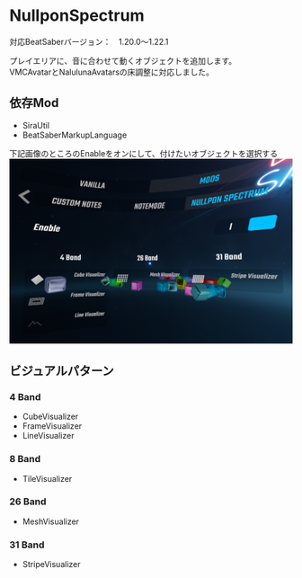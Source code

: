 # NullponSpectrum

対応BeatSaberバージョン：　1.20.0～1.22.1

プレイエリアに、音に合わせて動くオブジェクトを追加します。  
VMCAvatarとNalulunaAvatarsの床調整に対応しました。

## 依存Mod

- SiraUtil
- BeatSaberMarkupLanguage

下記画像のところのEnableをオンにして、付けたいオブジェクトを選択する  
![NullponSpcetrum](https://raw.githubusercontent.com/nullpon16tera/nullpon16tera.github.io/master/NullponSpectrum/modifierer.png "NullponSpcetrum")

## ビジュアルパターン

### 4 Band

- CubeVisualizer
- FrameVisualizer
- LineVisualizer

### 8 Band

- TileVisualizer

### 26 Band

- MeshVisualizer

### 31 Band

- StripeVisualizer
